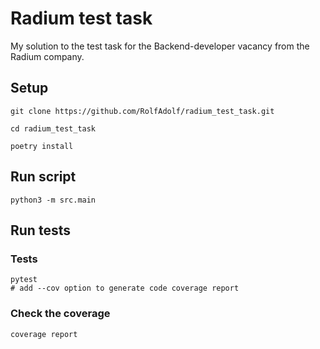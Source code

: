 # Radium test task

My solution to the test task for the Backend-developer vacancy from the Radium company.

## Setup

```commandline
git clone https://github.com/RolfAdolf/radium_test_task.git

cd radium_test_task

poetry install
```

## Run script

```commandline
python3 -m src.main
```

## Run tests

### Tests
```commandline
pytest
# add --cov option to generate code coverage report
```

### Check the coverage
```commandline
coverage report
```
